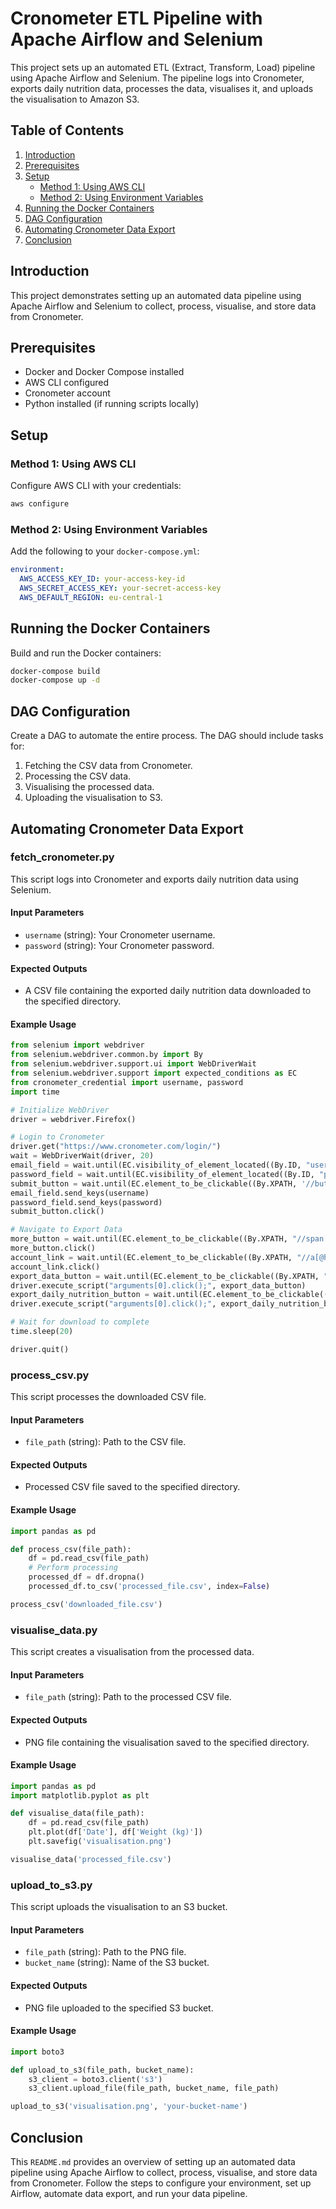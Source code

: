 
# Cronometer ETL Pipeline with Apache Airflow and Selenium

This project sets up an automated ETL (Extract, Transform, Load) pipeline using Apache Airflow and Selenium. The pipeline logs into Cronometer, exports daily nutrition data, processes the data, visualises it, and uploads the visualisation to Amazon S3.

## Table of Contents

1. [Introduction](#introduction)
2. [Prerequisites](#prerequisites)
3. [Setup](#setup)
    - [Method 1: Using AWS CLI](#method-1-using-aws-cli)
    - [Method 2: Using Environment Variables](#method-2-using-environment-variables)
4. [Running the Docker Containers](#running-the-docker-containers)
5. [DAG Configuration](#dag-configuration)
6. [Automating Cronometer Data Export](#automating-cronometer-data-export)
7. [Conclusion](#conclusion)

## Introduction

This project demonstrates setting up an automated data pipeline using Apache Airflow and Selenium to collect, process, visualise, and store data from Cronometer.

## Prerequisites

- Docker and Docker Compose installed
- AWS CLI configured
- Cronometer account
- Python installed (if running scripts locally)

## Setup

### Method 1: Using AWS CLI

Configure AWS CLI with your credentials:

```sh
aws configure
```

### Method 2: Using Environment Variables

Add the following to your `docker-compose.yml`:

```yaml
environment:
  AWS_ACCESS_KEY_ID: your-access-key-id
  AWS_SECRET_ACCESS_KEY: your-secret-access-key
  AWS_DEFAULT_REGION: eu-central-1
```

## Running the Docker Containers

Build and run the Docker containers:

```bash
docker-compose build
docker-compose up -d
```

## DAG Configuration

Create a DAG to automate the entire process. The DAG should include tasks for:

1. Fetching the CSV data from Cronometer.
2. Processing the CSV data.
3. Visualising the processed data.
4. Uploading the visualisation to S3.

## Automating Cronometer Data Export

### fetch_cronometer.py

This script logs into Cronometer and exports daily nutrition data using Selenium.

#### Input Parameters
- `username` (string): Your Cronometer username.
- `password` (string): Your Cronometer password.

#### Expected Outputs
- A CSV file containing the exported daily nutrition data downloaded to the specified directory.

#### Example Usage

```python
from selenium import webdriver
from selenium.webdriver.common.by import By
from selenium.webdriver.support.ui import WebDriverWait
from selenium.webdriver.support import expected_conditions as EC
from cronometer_credential import username, password
import time

# Initialize WebDriver
driver = webdriver.Firefox()

# Login to Cronometer
driver.get("https://www.cronometer.com/login/")
wait = WebDriverWait(driver, 20)
email_field = wait.until(EC.visibility_of_element_located((By.ID, "username")))
password_field = wait.until(EC.visibility_of_element_located((By.ID, "password")))
submit_button = wait.until(EC.element_to_be_clickable((By.XPATH, '//button[span[@id="login_txt"]]')))
email_field.send_keys(username)
password_field.send_keys(password)
submit_button.click()

# Navigate to Export Data
more_button = wait.until(EC.element_to_be_clickable((By.XPATH, "//span[text()='More']")))
more_button.click()
account_link = wait.until(EC.element_to_be_clickable((By.XPATH, "//a[@href='#account']")))
account_link.click()
export_data_button = wait.until(EC.element_to_be_clickable((By.XPATH, "//button[text()='Export Data']")))
driver.execute_script("arguments[0].click();", export_data_button)
export_daily_nutrition_button = wait.until(EC.element_to_be_clickable((By.XPATH, '//button[contains(text(), "Export Daily Nutrition")]')))
driver.execute_script("arguments[0].click();", export_daily_nutrition_button)

# Wait for download to complete
time.sleep(20)

driver.quit()
```

### process_csv.py

This script processes the downloaded CSV file.

#### Input Parameters
- `file_path` (string): Path to the CSV file.

#### Expected Outputs
- Processed CSV file saved to the specified directory.

#### Example Usage

```python
import pandas as pd

def process_csv(file_path):
    df = pd.read_csv(file_path)
    # Perform processing
    processed_df = df.dropna()
    processed_df.to_csv('processed_file.csv', index=False)

process_csv('downloaded_file.csv')
```

### visualise_data.py

This script creates a visualisation from the processed data.

#### Input Parameters
- `file_path` (string): Path to the processed CSV file.

#### Expected Outputs
- PNG file containing the visualisation saved to the specified directory.

#### Example Usage

```python
import pandas as pd
import matplotlib.pyplot as plt

def visualise_data(file_path):
    df = pd.read_csv(file_path)
    plt.plot(df['Date'], df['Weight (kg)'])
    plt.savefig('visualisation.png')

visualise_data('processed_file.csv')
```

### upload_to_s3.py

This script uploads the visualisation to an S3 bucket.

#### Input Parameters
- `file_path` (string): Path to the PNG file.
- `bucket_name` (string): Name of the S3 bucket.

#### Expected Outputs
- PNG file uploaded to the specified S3 bucket.

#### Example Usage

```python
import boto3

def upload_to_s3(file_path, bucket_name):
    s3_client = boto3.client('s3')
    s3_client.upload_file(file_path, bucket_name, file_path)

upload_to_s3('visualisation.png', 'your-bucket-name')
```

## Conclusion

This `README.md` provides an overview of setting up an automated data pipeline using Apache Airflow to collect, process, visualise, and store data from Cronometer. Follow the steps to configure your environment, set up Airflow, automate data export, and run your data pipeline.
